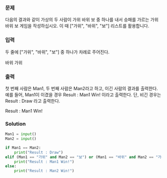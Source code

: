 ### 문제
다음의 결과와 같이 가상의 두 사람이 가위 바위 보 중 하나를 내서 승패를 가르는 가위 바위 보 게임을 작성하십시오.
이 때 ["가위", "바위", "보"] 리스트를 활용합니다.

### 입력
두 줄에 ["가위", "바위", "보"] 중 하나가 차례로 주어진다.

바위
가위

### 출력
첫 번째 사람은 Man1, 두 번째 사람은 Man2라고 하고, 이긴 사람의 결과를 출력한다.
예를 들어, Man1이 이겼을 경우 Result : Man1 Win! 이라고 출력한다.
단, 비긴 경우는 Result : Draw 라고 출력한다.

Result : Man1 Win!

### Solution
```python
Man1 = input()
Man2 = input()

if Man1 == Man2:
    print("Result : Draw")
elif (Man1 == "가위" and Man2 == "보") or (Man1 == "바위" and Man2 == "가위") or (Man1 == "보" and Man2 == "바위"):
    print("Result : Man1 Win!")
else:
    print("Result : Man2 Win!")
```

